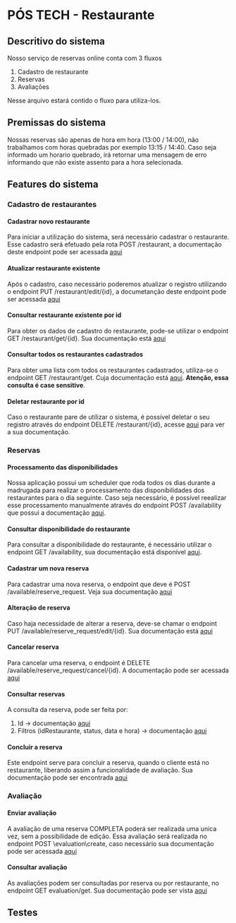 # PÓS TECH - Restaurante

## Descritivo do sistema

Nosso serviço de reservas online conta com 3 fluxos
1. Cadastro de restaurante
2. Reservas
3. Avaliações

Nesse arquivo estará contido o fluxo para utiliza-los.

## Premissas do sistema

Nossas reservas são apenas de hora em hora (13:00 / 14:00), não trabalhamos com horas quebradas por exemplo 13:15 / 14:40.
Caso seja informado um horario quebrado, irá retornar uma mensagem de erro informando que não existe assento para a hora selecionada.

## Features do sistema

### Cadastro de restaurantes

#### Cadastrar novo restaurante

Para iniciar a utilização do sistema, será necessário cadastrar o restaurante. 
Esse cadastro será efetuado pela rota POST /restaurant, a documentação deste endpoint pode ser acessada [aqui](http://localhost:8080/swagger-ui/index.html#/restaurant-controller/createRestaurant)

#### Atualizar restaurante existente

Após o cadastro, caso necessário poderemos atualizar o registro utilizando o endpoint PUT /restaurant/edit/{id}, a documetanção deste endpoint pode ser acessada [aqui](http://localhost:8080/swagger-ui/index.html#/restaurant-controller/editRestaurant)

#### Consultar restaurante existente por id

Para obter os dados de cadastro do restaurante, pode-se utilizar o endpoint GET /restaurant/get/{id}. Sua documentação está [aqui](http://localhost:8080/swagger-ui/index.html#/restaurant-controller/getRestaurant)

#### Consultar todos os restaurantes cadastrados

Para obter uma lista com todos os restaurantes cadastrados, utiliza-se o endpoint GET /restaurant/get. Cuja documentação está [aqui](http://localhost:8080/swagger-ui/index.html#/restaurant-controller/findRestaurants).
**Atenção, essa consulta é case sensitive**.

#### Deletar restaurante por id

Caso o restaurante pare de utilizar o sistema, é possível deletar o seu registro através do endpoint DELETE /restaurant/{id}, acesse [aqui](http://localhost:8080/swagger-ui/index.html#/restaurant-controller/deleteRestaurant) para ver a sua documentação.

### Reservas

#### Processamento das disponibilidades

Nossa aplicação possui um scheduler que roda todos os dias durante a madrugada para realizar o processamento das disponibilidades dos restaurantes para o dia seguinte. Caso seja necessário, é possível reealizar esse processamento manualmente através do endpoint POST /availability que possui a documentação [aqui](http://localhost:8080/swagger-ui/index.html#/available-controller/process).

#### Consultar disponibilidade do restaurante

Para consultar a disponibilidade do restaurante, é necessário utilizar o endpoint GET /availability, sua documentação está disponível [aqui](http://localhost:8080/swagger-ui/index.html#/available-controller/findAvailability).

#### Cadastrar um nova reserva

Para cadastrar uma nova reserva, o endpoint que deve é POST /available/reserve_request. Veja sua documentação [aqui](http://localhost:8080/swagger-ui/index.html#/reservation-controller/createReservation)

#### Alteração de reserva

Caso haja necessidade de alterar a reserva, deve-se chamar o endpoint PUT /available/reserve_request/edit/{id}. Sua documentação está [aqui](http://localhost:8080/swagger-ui/index.html#/reservation-controller/updateReservation)

#### Cancelar reserva

Para cancelar uma reserva, o endpoint é DELETE /available/reserve_request/cancel/{id}. A documentação pode ser acessada [aqui](http://localhost:8080/swagger-ui/index.html#/reservation-controller/cancelReservation)

#### Consultar reservas

A consulta da reserva, pode ser feita por:
1. Id -> documentação [aqui](http://localhost:8080/swagger-ui/index.html#/reservation-controller/findReservationById)
2. Filtros (idRestaurante, status, data e hora) -> documentação [aqui](http://localhost:8080/swagger-ui/index.html#/reservation-controller/findReservations)

#### Concluir a reserva

Este endpoint serve para concluir a reserva, quando o cliente está no restaurante, liberando assim a funcionalidade de avaliação. Sua documentação pode ser encontrada [aqui](http://localhost:8080/swagger-ui/index.html#/reservation-controller/completeReservation)

### Avaliação

#### Enviar avaliação

A avaliação de uma reserva COMPLETA poderá ser realizada uma unica vez, sem a possibilidade de edição. Essa avaliação será realizada no endpoint POST \evaluation\create, caso necessário sua documentação pode ser acessada [aqui](http://localhost:8080/swagger-ui/index.html#/evaluation-controller/createEvaluation)

#### Consultar avaliação

As avaliações podem ser consultadas por reserva ou por restaurante, no endpoint GET evaluation/get. Sua documentação pode ser vista [aqui](http://localhost:8080/swagger-ui/index.html#/evaluation-controller/findReservations)

## Testes


